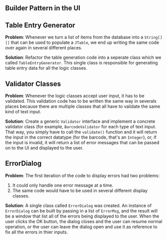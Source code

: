 ## Builder Pattern in the UI

## Table Entry Generator
**Problem**: Whenever we turn a list of items from the database into a `String[][]` that can be used 
to populate a `JTable`, we end up writing the same code over again in several different places.

**Solution**: Refactor the table generation code into a seperate class which we called `TableEntryGenerator`.
This single class is responsible for generating table entry data for all the logic classes.

## Validator Classes
**Problem**: Whenever the logic classes accept user input, it has to be validated. This validation code has to 
be written the same way in severals places because there are multiple classes that all have to validate the
same kind of text input.

**Solution**: Create a generic `Validator` interface and implement a concrete validator class (for example, 
`BarcodeValidator` for each type of text input. That way, you simply have to call the `validate()` function
and it will return the input in the correct datatype (for the barcode, that's an `Integer`), or, if the 
input is invalid, it will return a list of error messages that can be passed on to the UI and displayed
to the user.

## ErrorDialog
**Problem**: The first iteration of the code to display errors had two problems:
1. It could only handle one error message at a time.
2. The same code would have to be used in several different display classes.

**Solution**: A single class called `ErrorDialog` was created. An instance of `ErrorDialog` can be built
by passing in a list of `ErrorMsg`, and the result will be a window that list all of the errors being 
displayed to the user. When the user clicks the OK button, the dialog closes and the user can resume 
normal operation, or the user can leave the dialog open and use it as reference to fix all the errors 
in thier inputs.
